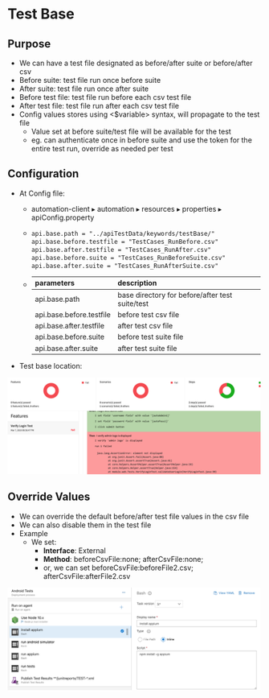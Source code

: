 # Test Base

## Purpose

* We can have a test file designated as before/after suite or before/after csv
* Before suite: test file run once before suite
* After suite: test file run once after suite
* Before test file: test file run before each csv test file
* After test file: test file run after each csv test file
* Config values stores using &lt;$variable&gt; syntax, will propagate to the test file
  * Value set at before suite/test file will be available for the test
  * eg. can authenticate once in before suite and use the token for the entire test run, override as needed per test

## Configuration

* At Config file:

  * automation-client⁩ ▸ ⁨automation⁩ ▸ ⁨resources⁩ ▸ properties ▸ apiConfig.property
  * ```text
    api.base.path = "../apiTestData/keywords/testBase/"
    api.base.before.testfile = "TestCases_RunBefore.csv"
    api.base.after.testfile = "TestCases_RunAfter.csv"
    api.base.before.suite = "TestCases_RunBeforeSuite.csv"
    api.base.after.suite = "TestCases_RunAfterSuite.csv"
    ```

  * | parameters | description |
    | :--- | :--- |
    | api.base.path | base directory for before/after test suite/test |
    | api.base.before.testfile | before test csv file |
    | api.base.after.testfile | after test csv file |
    | api.base.before.suite | before test suite file |
    | api.base.after.suite | after test suite file |

* Test base location:

![](../../../.gitbook/assets/image%20%2891%29.png)

## Override Values

* We can override the default before/after test file values in the csv file 
* We can also disable them in the test file
* Example
  * We set:
    * **Interface**: External
    * **Method**: beforeCsvFile:none; afterCsvFile:none;
    * or, we can set beforeCsvFile:beforeFile2.csv; afterCsvFile:afterFile2.csv

![](../../../.gitbook/assets/image%20%2827%29.png)

